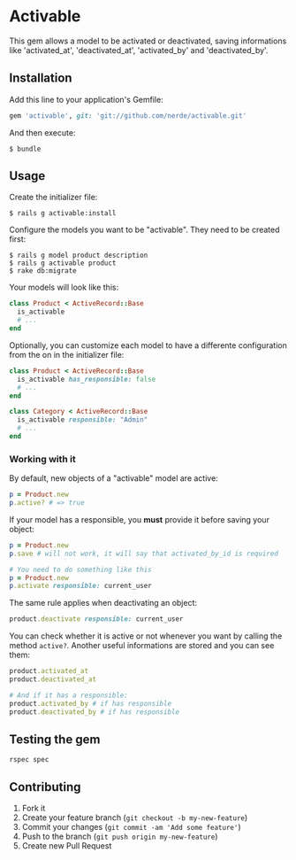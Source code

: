 # Activable

This gem allows a model to be activated or deactivated, saving informations like
'activated_at', 'deactivated_at', 'activated_by' and 'deactivated_by'.

## Installation

Add this line to your application's Gemfile:

```ruby
gem 'activable', git: 'git://github.com/nerde/activable.git'
```

And then execute:

    $ bundle

## Usage

Create the initializer file:

    $ rails g activable:install

Configure the models you want to be "activable". They need to be created first:

    $ rails g model product description
    $ rails g activable product
    $ rake db:migrate

Your models will look like this:

```ruby
class Product < ActiveRecord::Base
  is_activable
  # ...
end
```

Optionally, you can customize each model to have a differente configuration from
the on in the initializer file:

```ruby
class Product < ActiveRecord::Base
  is_activable has_responsible: false
  # ...
end

class Category < ActiveRecord::Base
  is_activable responsible: "Admin"
  # ...
end
```

### Working with it

By default, new objects of a "activable" model are active:

```ruby
p = Product.new
p.active? # => true
```

If your model has a responsible, you **must** provide it before saving your object:

```ruby
p = Product.new
p.save # will not work, it will say that activated_by_id is required

# You need to do something like this
p = Product.new
p.activate responsible: current_user
```

The same rule applies when deactivating an object:

```ruby
product.deactivate responsible: current_user
```

You can check whether it is active or not whenever you want by calling the method
`active?`. Another useful informations are stored and you can see them:

```ruby
product.activated_at
product.deactivated_at

# And if it has a responsible:
product.activated_by # if has responsible
product.deactivated_by # if has responsible
```

## Testing the gem

    rspec spec

## Contributing

1. Fork it
2. Create your feature branch (`git checkout -b my-new-feature`)
3. Commit your changes (`git commit -am 'Add some feature'`)
4. Push to the branch (`git push origin my-new-feature`)
5. Create new Pull Request
